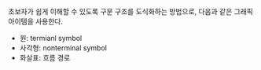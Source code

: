 초보자가 쉽게 이해할 수 있도록 구문 구조를 도식화하는 방법으로, 다음과 같은 그래픽 아이템을 사용한다.
+ 원: termianl symbol
+ 사각형: nonterminal symbol
+ 화살표: 흐름 경로
